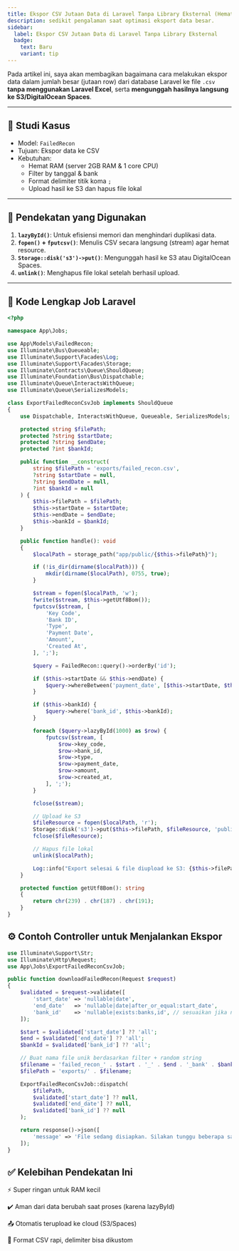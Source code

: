 ```yaml
---
title: Ekspor CSV Jutaan Data di Laravel Tanpa Library Eksternal (Hemat RAM & Otomatis Upload ke S3)
description: sedikit pengalaman saat optimasi eksport data besar.
sidebar:
  label: Ekspor CSV Jutaan Data di Laravel Tanpa Library Eksternal
  badge:
    text: Baru
    variant: tip
---
```

Pada artikel ini, saya akan membagikan bagaimana cara melakukan ekspor data dalam jumlah besar (jutaan row) dari database Laravel ke file `.csv` **tanpa menggunakan Laravel Excel**, serta **mengunggah hasilnya langsung ke S3/DigitalOcean Spaces**.

---

## 🎯 Studi Kasus

- Model: `FailedRecon`
- Tujuan: Ekspor data ke CSV
- Kebutuhan:
  - Hemat RAM (server 2GB RAM & 1 core CPU)
  - Filter by tanggal & bank
  - Format delimiter titik koma `;`
  - Upload hasil ke S3 dan hapus file lokal

---

## 🧱 Pendekatan yang Digunakan

1. **`lazyById()`**: Untuk efisiensi memori dan menghindari duplikasi data.
2. **`fopen()` + `fputcsv()`**: Menulis CSV secara langsung (stream) agar hemat resource.
3. **`Storage::disk('s3')->put()`**: Mengunggah hasil ke S3 atau DigitalOcean Spaces.
4. **`unlink()`**: Menghapus file lokal setelah berhasil upload.

---

## 📄 Kode Lengkap Job Laravel

```php
<?php

namespace App\Jobs;

use App\Models\FailedRecon;
use Illuminate\Bus\Queueable;
use Illuminate\Support\Facades\Log;
use Illuminate\Support\Facades\Storage;
use Illuminate\Contracts\Queue\ShouldQueue;
use Illuminate\Foundation\Bus\Dispatchable;
use Illuminate\Queue\InteractsWithQueue;
use Illuminate\Queue\SerializesModels;

class ExportFailedReconCsvJob implements ShouldQueue
{
    use Dispatchable, InteractsWithQueue, Queueable, SerializesModels;

    protected string $filePath;
    protected ?string $startDate;
    protected ?string $endDate;
    protected ?int $bankId;

    public function __construct(
        string $filePath = 'exports/failed_recon.csv',
        ?string $startDate = null,
        ?string $endDate = null,
        ?int $bankId = null
    ) {
        $this->filePath = $filePath;
        $this->startDate = $startDate;
        $this->endDate = $endDate;
        $this->bankId = $bankId;
    }

    public function handle(): void
    {
        $localPath = storage_path("app/public/{$this->filePath}");

        if (!is_dir(dirname($localPath))) {
            mkdir(dirname($localPath), 0755, true);
        }

        $stream = fopen($localPath, 'w');
        fwrite($stream, $this->getUtf8Bom());
        fputcsv($stream, [
            'Key Code',
            'Bank ID',
            'Type',
            'Payment Date',
            'Amount',
            'Created At',
        ], ';');

        $query = FailedRecon::query()->orderBy('id');

        if ($this->startDate && $this->endDate) {
            $query->whereBetween('payment_date', [$this->startDate, $this->endDate]);
        }

        if ($this->bankId) {
            $query->where('bank_id', $this->bankId);
        }

        foreach ($query->lazyById(1000) as $row) {
            fputcsv($stream, [
                $row->key_code,
                $row->bank_id,
                $row->type,
                $row->payment_date,
                $row->amount,
                $row->created_at,
            ], ';');
        }

        fclose($stream);

        // Upload ke S3
        $fileResource = fopen($localPath, 'r');
        Storage::disk('s3')->put($this->filePath, $fileResource, 'public');
        fclose($fileResource);

        // Hapus file lokal
        unlink($localPath);

        Log::info("Export selesai & file diupload ke S3: {$this->filePath}");
    }

    protected function getUtf8Bom(): string
    {
        return chr(239) . chr(187) . chr(191);
    }
}
```
## ⚙️ Contoh Controller untuk Menjalankan Ekspor

```php
use Illuminate\Support\Str;
use Illuminate\Http\Request;
use App\Jobs\ExportFailedReconCsvJob;

public function downloadFailedRecon(Request $request)
{
    $validated = $request->validate([
        'start_date' => 'nullable|date',
        'end_date'   => 'nullable|date|after_or_equal:start_date',
        'bank_id'    => 'nullable|exists:banks,id', // sesuaikan jika nama tabel lain
    ]);

    $start = $validated['start_date'] ?? 'all';
    $end = $validated['end_date'] ?? 'all';
    $bankId = $validated['bank_id'] ?? 'all';

    // Buat nama file unik berdasarkan filter + random string
    $filename = 'failed_recon_' . $start . '_' . $end . '_bank' . $bankId . '_' . Str::random(6) . '.csv';
    $filePath = 'exports/' . $filename;

    ExportFailedReconCsvJob::dispatch(
        $filePath,
        $validated['start_date'] ?? null,
        $validated['end_date'] ?? null,
        $validated['bank_id'] ?? null
    );

    return response()->json([
        'message' => 'File sedang disiapkan. Silakan tunggu beberapa saat.'
    ]);
}
```
## ✅ Kelebihan Pendekatan Ini

⚡ Super ringan untuk RAM kecil

✔️ Aman dari data berubah saat proses (karena lazyById)

📤 Otomatis terupload ke cloud (S3/Spaces)

📑 Format CSV rapi, delimiter bisa dikustom
